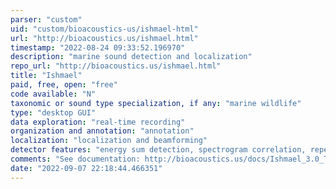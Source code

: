 ```yaml
---
parser: "custom"
uid: "custom/bioacoustics-us/ishmael-html"
url: "http://bioacoustics.us/ishmael.html"
timestamp: "2022-08-24 09:33:52.196970"
description: "marine sound detection and localization"
repo_url: "http://bioacoustics.us/ishmael.html"
title: "Ishmael"
paid, free, open: "free"
code available: "N"
taxonomic or sound type specialization, if any: "marine wildlife"
type: "desktop GUI"
data exploration: "real-time recording"
organization and annotation: "annotation"
localization: "localization and beamforming"
detector features: "energy sum detection, spectrogram correlation, repetitive call trains, whistle and moan detections, ROCCA click and whistle ID"
comments: "See documentation: http://bioacoustics.us/docs/Ishmael_3.0_Tutorial.pdf"
date: "2022-09-07 22:18:44.466351"
---
```

